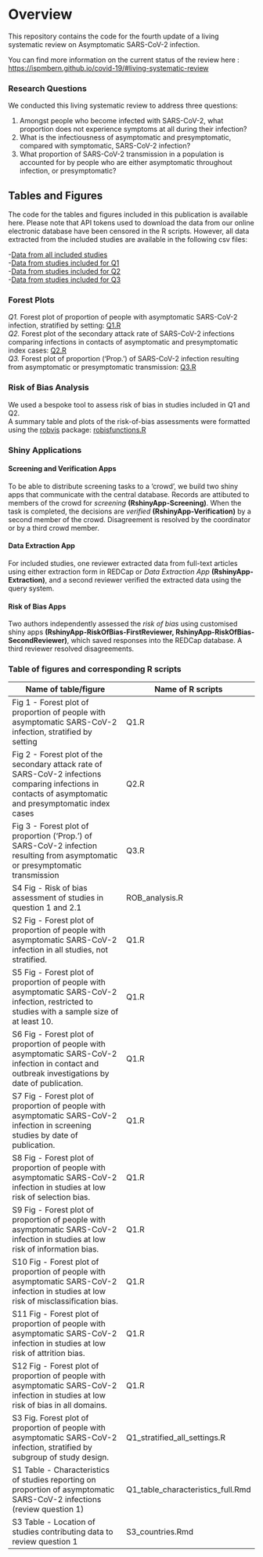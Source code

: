 # Overview
This repository contains the code for the fourth update of a living systematic review on Asymptomatic SARS-CoV-2 infection.

You can find more information on the current status of the review here : https://ispmbern.github.io/covid-19/#living-systematic-review

### Research Questions

We conducted this living systematic review to address three questions: 
1. Amongst people who become infected with SARS-CoV-2, what proportion does not experience symptoms at all during their infection?
2. What is the infectiousness of asymptomatic and presymptomatic, compared with symptomatic, SARS-CoV-2 infection?
3. What proportion of SARS-CoV-2 transmission in a population is accounted for by people who are either asymptomatic throughout infection, or presymptomatic? 

## Tables and Figures

The code for the tables and figures included in this publication is available here. Please note that API tokens used to download the data from our online electronic database have been censored in the R scripts. However, all data extracted from the included studies are available in the following csv files: 

-[Data from all included studies](ExtractedData_v1.csv)  
-[Data from studies included for Q1](Q1_ExtractedData.csv)  
-[Data from studies included for Q2](Q2_ExtractedData.csv)  
-[Data from studies included for Q3](Q3_ExtractedData.csv)  


### Forest Plots
<i>Q1.</i> Forest plot of proportion of people with asymptomatic SARS-CoV-2 infection, stratified by setting:  [Q1.R](Q1.R)  
<i>Q2.</i> Forest plot of the secondary attack rate of SARS-CoV-2 infections comparing infections in contacts of asymptomatic and presymptomatic index cases: [Q2.R](Q2.R)   
<i>Q3.</i> Forest plot of proportion (‘Prop.’) of SARS-CoV-2 infection resulting from asymptomatic or presymptomatic transmission: [Q3.R](Q3.R)



### Risk of Bias Analysis
We used a bespoke tool to assess risk of bias in studies included in Q1 and Q2.   
A summary table and plots of the risk-of-bias assessments were formatted using the [robvis](https://github.com/mcguinlu/robvis) package: [robisfunctions.R](robisfunctions.R)  


### Shiny Applications

#### Screening and Verification Apps
To be able to distribute screening tasks to a ‘crowd’, we build two shiny apps that communicate with the central database.
Records are attibuted to members of the crowd for <i>screening</i> <b>(RshinyApp-Screening)</b>. When the task is completed, the decisions are <i>verified</i> <b>(RshinyApp-Verification)</b> by a second member of the crowd.
Disagreement is resolved by the coordinator or by a third crowd member.

#### Data Extraction App
For included studies, one reviewer extracted data from full-text articles using either extraction form in REDCap or <i>Data Extraction App</i> <b>(RshinyApp-Extraction)</b>, and a second reviewer verified the extracted data using the query system.

#### Risk of Bias Apps
Two authors  independently assessed the <i>risk of bias</i> using customised shiny apps <b>(RshinyApp-RiskOfBias-FirstReviewer, RshinyApp-RiskOfBias-SecondReviewer)</b>, which saved responses into the REDCap database. A third reviewer resolved disagreements.

### Table of figures and corresponding R scripts

|          Name of table/figure                                                                                                                    |  Name of R scripts                |
|--------------------------------------------------------------------------------------------------------------------------------------------------|-----------------------------------|
|Fig 1 - Forest plot of proportion of people with asymptomatic SARS-CoV-2 infection, stratified by setting	                                       | Q1.R                              |
|Fig 2 - Forest plot of the secondary attack rate of SARS-CoV-2 infections comparing infections in contacts of asymptomatic and presymptomatic index cases	      | Q2.R                            |
|Fig 3 - Forest plot of proportion (‘Prop.’) of SARS-CoV-2 infection resulting from asymptomatic or presymptomatic transmission	                                                                                                                                           | Q3.R                            |
|S4 Fig - Risk of bias assessment of studies in question 1 and 2.1	                                                                               | ROB_analysis.R                    |
|S2 Fig - Forest plot of proportion of people with asymptomatic SARS-CoV-2 infection in all studies, not stratified.	                           | Q1.R                              |
|S5 Fig - Forest plot of proportion of people with asymptomatic SARS-CoV-2 infection, restricted to studies with a sample size of at least 10.     | Q1.R                              |
|S6 Fig - Forest plot of proportion of people with asymptomatic SARS-CoV-2 infection in contact and outbreak investigations by date of publication.| Q1.R                              |
|S7 Fig - Forest plot of proportion of people with asymptomatic SARS-CoV-2 infection in screening studies by date of publication.                  | Q1.R                              |
|S8 Fig - Forest plot of proportion of people with asymptomatic SARS-CoV-2 infection in studies at low risk of selection bias.	                   | Q1.R                              |
|S9 Fig - Forest plot of proportion of people with asymptomatic SARS-CoV-2 infection in studies at low risk of information bias.                   | Q1.R                              |
|S10 Fig - Forest plot of proportion of people with asymptomatic SARS-CoV-2 infection in studies at low risk of misclassification bias.            | Q1.R                              |
|S11 Fig - Forest plot of proportion of people with asymptomatic SARS-CoV-2 infection in studies at low risk of attrition bias.	                   | Q1.R                              |
|S12 Fig - Forest plot of proportion of people with asymptomatic SARS-CoV-2 infection in studies at low risk of bias in all domains.               | Q1.R                              |
|S3 Fig. Forest plot of proportion of people with asymptomatic SARS-CoV-2 infection, stratified by subgroup of study design.	                   | Q1_stratified_all_settings.R      |
|S1 Table - Characteristics of studies reporting on proportion of asymptomatic SARS-CoV-2 infections (review question 1)	                       | Q1_table_characteristics_full.Rmd |
|S3 Table - Location of studies contributing data to review question 1	                                                                           | S3_countries.Rmd                  |
